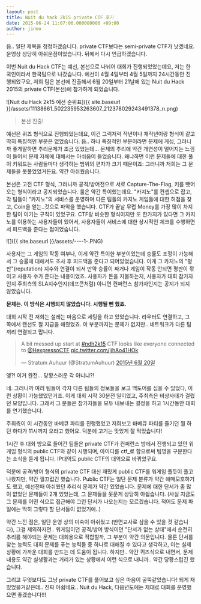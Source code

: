 ```yaml
---
layout: post
title: Nuit du hack 2k15 private CTF 후기
date: 2015-06-24 11:07:00.000000000 +09:00
author: jinmo
---
```

음.. 일단 제목을 정정하겠습니다.
private CTF보다는 semi-private CTF가 낫겠네요. 운영상 상당히 아쉬운점이었습니다. 뒤에서 다시 언급하겠습니다.

이번 Nuit du Hack CTF는 예선, 본선으로 나뉘어 대회가 진행되었었는데요, 저는 한국인이라서 한국팀으로 나갔습니다.
예선이 4월 4일부터 4월 5일까지 24시간동안 진행되었구요, 저희 팀은 본선에 진출해서 6월 20일부터 21날에 있는 Nuit du Hack 2015의 private CTF(본선)에 참가하게 되었습니다.


![Nuit du Hack 2k15 예선 순위표]({{ site.baseurl }}/assets/11138661_502235953263607_212378029243491378_n.png)
> 본선 진출!


예선은 퀴즈 형식으로 진행되었는데요, 이건 그럭저럭 작년이나 재작년이랑 형식이 같고 딱히 특징적인 부분은 없었습니다.
음.. 하나 특징적인 부분이라면 문제에 게싱, 그러니까 좋게말하면 추리문제가 조금 있었는데... 문제의 추리에 약간 개연성이 떨어지는 느낌이 들어서 문제 자체에 대해서는 아쉬움이 들었습니다.
왜냐하면 이런 문제들에 대한 풀이 키워드는 사람들마다 생각하는 범위의 편차가 크기 때문이죠: 그러니까 저희는 그 문제들을 못풀었었거든요. 약간 아쉬웠습니다.

본선은 고전 CTF 형식, 그러니까 공격/방어전으로 서로 Capture-The-Flag, 키를 뺏어오는 형식이라고 공지되었습니다. 룰은 약간 특이했는데요. "카지노"를 컨셉으로 잡고, 각 팀들이 "카지노"의 서비스를 운영하며 다른 팀들의 카지노 게임들에 대한 허점을 찾고, Coin을 얻는..것으로 파악을 했습니다. CTF가 끝날 무렵 Money를 가장 많이 차지한 팀이 이기는 규칙이 있었구요.
CTF랑 비슷한 형식이지만 또 한가지가 있다면 그 카지노를 이용하는 사용자들이 있어서, 사용자들이 서비스에 대한 상시적인 체크를 수행하면서 피드백을 준다는 점이었습니다.

![]({{ site.baseurl }}/assets/----1-.PNG)



사용자는 그 게임의 작동 여부나, 이게 약간 특이한 부분이었는데 승률도 조정이 가능해서 그 승률에 대해서도 조사 후 피드백을 준다고 되어있었습니다. 이게 그 카지노의 "평판"(reputation) 지수와 연결이 되서 만약 승률이 짜거나 게임이 작동 안되면 평판이 깎이고 사용자 수가 준다는 내용이었죠. 사용자가 돈을 지불하는지, 사용자가 대회 참가자인지 주최측의 SLA지수인지(데프콘처럼) 아니면 컨퍼런스 참가자인지는 공지가 되지 않았습니다.

**문제는. 이 방식은 시행되지 않았습니다. 시행될 뻔 했죠.**




대회 시작 전 저희는 설레는 마음으로 세팅을 하고 있었습니다. 라우터도 연결하고, 그 쪽에서 랜선도 잘 지급을 해줬었죠. 이 부분까지는 문제가 없지만.. 네트워크가 다른 팀끼리 연결되고 맙니다.
<blockquote class="twitter-tweet" data-lang="ko"><p lang="en" dir="ltr">A bit messed up start at <a href="https://twitter.com/hashtag/ndh2k15?src=hash">#ndh2k15</a> CTF looks like everyone connected to <a href="https://twitter.com/HexpressoCTF">@HexpressoCTF</a> <a href="http://t.co/jjhAo41HOk">pic.twitter.com/jjhAo41HOk</a></p>&mdash; Stratum Auhuur (@StratumAuhuur) <a href="https://twitter.com/StratumAuhuur/status/612345230067650560">2015년 6월 20일</a></blockquote>
<script async src="//platform.twitter.com/widgets.js" charset="utf-8"></script>
엥?! 이거 완전... 당황스러운 각 아니냐?!

네. 그러니까 여러 팀들이 각자 다른 팀들의 정보들을 보고 백도어를 심을 수 있었다, 이런 상황이 가능했었던거죠.
이게 대회 시작 30분전 일이었고, 주최측은 비상사태가 걸렸던 모양입니다.
그래서 그 분들은 참가자들을 모두 내보내는 결정을 하고 1시간동안 대회를 연기했습니다.

주최측이 이 시간동안 바베큐 파티를 진행했었고 저희보고 바베큐 파티를 즐기던 뭘 하던 하다가 11시까지 오라고 했어요.
덕분에 고기는 맛있게 잘 먹었습니다!

1시간 후 대회 방으로 들어간 팀들은 private CTF가 컨퍼런스 방에서 진행되고 있던 워게임 형식의 public CTF와 같이 시행되며, 아이디를 ctf_로 함으로써 팀명을 구분한다는 소식을 듣게 됩니다. IP대역도 public CTF의 대역으로 바뀌었구요.

덕분에 공격/방어 형식의 private CTF 대신 재밌게 public CTF를 워게임 풀듯이 풀고 나왔지만, 약간 껄끄럽긴 했습니다.
Public CTF는 일단 문제 분류가 약간 애매모호하기도 했고, 예선전때 아쉬웠던 추리식 문제가 약간 있었습니다.
문제에 대한 단서가 좀 많이 없었던 문제들이 2개 있었는데, 그 문제들을 못푼게 상당히 아쉽습니다. (사실 지금도 그 문제를 어떤 식으로 접근해야 그런 단서가 나오는지는 모르겠습니다. 적어도 문제 파일에는 딱히 그렇다 할 단서들이 없었기에..)

약간 느낀 점은, 일단 운영 상의 미숙이 아쉬웠고 (반면교사로 삼을 수 있을 것 같습니다), 그걸 제외하자면..
워게임이던 공격/방어 방식이던 "단서가 없는 상태"에서 순전히 추리를 해야되는 문제는 대회용으로 적합할까, 그 부분이 약간 의문입니다. 물론 단서를 찾는 능력도 대회 문제를 푸는 능력들 중 하나로 대해질 수 있다고 생각하고, 이는 실제 상황에 가까운 대회를 만드는 데 도움이 됩니다. 하지만.. 약간 퀴즈식으로 내면서, 문제 내용도 약간 실생활과는 거리가 있는 상황에서 이런 식으로 내니까.. 약간 당황스럽긴 했습니다.

그리고 무엇보다도 그냥 private CTF를 풀어보고 싶은 마음이 굴뚝같았습니다! 되게 재밌었을거같은데..
진짜 아쉽네요.. Nuit du Hack, 다음년도에는 제대로 대회를 운영했으면 좋겠습니다!!!
